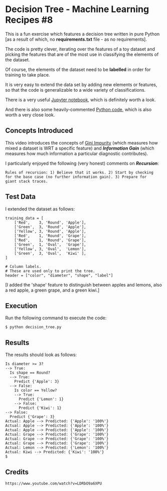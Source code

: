 # Decision Tree - Machine Learning Recipes #8

This is a fun exercise which features a decision tree written in pure Python [as a result of which,
no __requirements.txt__ file - as no requirements].

The code is pretty clever, iterating over the features of a toy dataset and picking
the features that are of the most use in classifying the elements of the dataset.

Of course, the elements of the dataset need to be __labelled__ in order for training
to take place.

It is very easy to extend the data set by adding new elements or features, so that
the code is generalizable to a wide variety of classifications.

There is a very useful [Jupyter notebook](https://github.com/random-forests/tutorials/blob/master/decision_tree.ipynb),
which is definitely worth a look.

And there is also some heavily-commented [Python code](https://github.com/random-forests/tutorials/blob/master/decision_tree.py),
which is also worth a very close look.

## Concepts Introduced

This video introduces the concepts of 
[Gini Impurity](https://en.wikipedia.org/wiki/Decision_tree_learning#Gini_impurity)
(which measures how mixed a dataset is WRT a specific feature) and ___Information Gain___
(which measures how much information a particular diagnostic contributes).

I particularly enjoyed the following (very honest) comments on ___Recursion___:

    Rules of recursion: 1) Believe that it works. 2) Start by checking
    for the base case (no further information gain). 3) Prepare for
    giant stack traces.

## Test Data

I extended the dataset as follows:

    training_data = [
        ['Red',    3, 'Round', 'Apple'],
        ['Green',  3, 'Round', 'Apple'],
        ['Yellow', 3, 'Round', 'Apple'],
        ['Red',    1, 'Round', 'Grape'],
        ['Red',    1, 'Round', 'Grape'],
        ['Green',  1, 'Oval',  'Grape'],
        ['Yellow', 3, 'Oval',  'Lemon'],
        ['Green',  3, 'Oval',  'Kiwi' ],
    ]

    # Column labels.
    # These are used only to print the tree.
    header = ["color", "diameter", "shape", "label"]

[I added the 'shape' feature to distinguish between apples and lemons,
 also a red apple, a green grape, and a green kiwi.]

## Execution

Run the following command to execute the code:

    $ python decision_tree.py

## Results

The results should look as follows:

    Is diameter >= 3?
    --> True:
      Is shape == Round?
      --> True:
        Predict {'Apple': 3}
      --> False:
        Is color == Yellow?
        --> True:
          Predict {'Lemon': 1}
        --> False:
          Predict {'Kiwi': 1}
    --> False:
      Predict {'Grape': 3}
    Actual: Apple --> Predicted: {'Apple': '100%'}
    Actual: Apple --> Predicted: {'Apple': '100%'}
    Actual: Apple --> Predicted: {'Apple': '100%'}
    Actual: Grape --> Predicted: {'Grape': '100%'}
    Actual: Grape --> Predicted: {'Grape': '100%'}
    Actual: Grape --> Predicted: {'Grape': '100%'}
    Actual: Lemon --> Predicted: {'Lemon': '100%'}
    Actual: Kiwi --> Predicted: {'Kiwi': '100%'}
    $

## Credits

    https://www.youtube.com/watch?v=LDRbO9a6XPU
